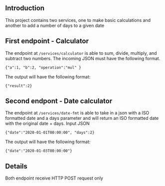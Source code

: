 ## Introduction
This project contains two services, one to make basic calculations and another to add a number of days to a given date

## First endpoint - Calculator
The endpoint at `/services/calculator` is able to sum, divide, multiply, and subtract two numbers. The incoming JSON must have the following format.
```
{"a":1, "b":2, "operation":"mul" }
```

The output will have the following format:
```
{"result":2}
```

## Second endpont - Date calculator
The endpoint at `/services/date-fmt` is able to take in a json with a ISO formatted date and a days parameter and will return an ISO formatted date with the original date + days.
Input JSON

```
{"date":"2020-01-01T00:00:00", "days":2}
```

The output will have the following format:
```
{"date":"2020-01-03T00:00:00"}
```

## Details

Both endpoint receive HTTP POST request only

